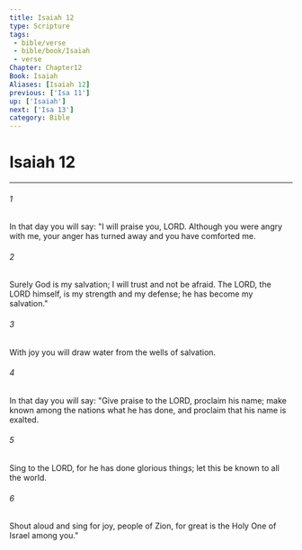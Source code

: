 ```yaml
---
title: Isaiah 12
type: Scripture
tags:
 - bible/verse
 - bible/book/Isaiah
 - verse
Chapter: Chapter12
Book: Isaiah
Aliases: [Isaiah 12]
previous: ['Isa 11']
up: ['Isaiah']
next: ['Isa 13']
category: Bible
---
```

# Isaiah 12

***


###### 1 
In that day you will say: "I will praise you, LORD. Although you were angry with me, your anger has turned away and you have comforted me. 

###### 2 
Surely God is my salvation; I will trust and not be afraid. The LORD, the LORD himself, is my strength and my defense; he has become my salvation." 

###### 3 
With joy you will draw water from the wells of salvation. 

###### 4 
In that day you will say: "Give praise to the LORD, proclaim his name; make known among the nations what he has done, and proclaim that his name is exalted. 

###### 5 
Sing to the LORD, for he has done glorious things; let this be known to all the world. 

###### 6 
Shout aloud and sing for joy, people of Zion, for great is the Holy One of Israel among you." 
